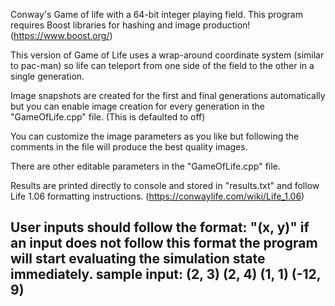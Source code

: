 Conway's Game of life with a 64-bit integer playing field.
This program requires Boost libraries for hashing and image production! (https://www.boost.org/)

This version of Game of Life uses a wrap-around coordinate system (similar to pac-man) 
so life can teleport from one side of the field to the other in a single generation.

Image snapshots are created for the first and final generations automatically but 
you can enable image creation for every generation in the "GameOfLife.cpp" file. (This is defaulted to off)

You can customize the image parameters as you like but following the comments in the file will produce the best quality images.

There are other editable parameters in the "GameOfLife.cpp" file.

Results are printed directly to console and stored in "results.txt" and follow Life 1.06 formatting instructions. (https://conwaylife.com/wiki/Life_1.06)

User inputs should follow the format: "(x, y)" if an input does not follow this format the program will start evaluating the simulation state immediately.
sample input:
(2, 3)
(2, 4)
(1, 1)
(-12, 9)
-
